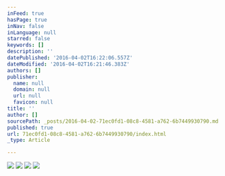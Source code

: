 ```yaml
---
inFeed: true
hasPage: true
inNav: false
inLanguage: null
starred: false
keywords: []
description: ''
datePublished: '2016-04-02T16:22:06.557Z'
dateModified: '2016-04-02T16:21:46.383Z'
authors: []
publisher:
  name: null
  domain: null
  url: null
  favicon: null
title: ''
author: []
sourcePath: _posts/2016-04-02-71ec0fd1-08c8-4581-a762-6b7449930790.md
published: true
url: 71ec0fd1-08c8-4581-a762-6b7449930790/index.html
_type: Article

---
```

![](https://the-grid-user-content.s3-us-west-2.amazonaws.com/c8897cde-762d-4ae5-ba23-6b490c6a1456.jpg)
![](https://the-grid-user-content.s3-us-west-2.amazonaws.com/f10ffa15-4082-4920-9b3e-642584e6edaa.jpg)
![](https://the-grid-user-content.s3-us-west-2.amazonaws.com/de5a74e1-7dc3-46e2-889b-c2f3feaaaff6.jpg)
![](https://the-grid-user-content.s3-us-west-2.amazonaws.com/d926d841-b58f-4117-8449-976dc97d6343.jpg)